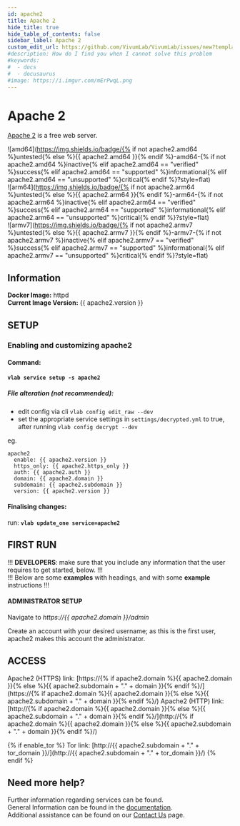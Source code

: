 ```yaml
---
id: apache2
title: Apache 2
hide_title: true
hide_table_of_contents: false
sidebar_label: Apache 2
custom_edit_url: https://github.com/VivumLab/VivumLab/issues/new?template=documentation.md
#description: How do I find you when I cannot solve this problem
#keywords:
#  - docs
#  - docusaurus
#image: https://i.imgur.com/mErPwqL.png
---
```


# Apache 2

[Apache 2](https://httpd.apache.org/) is a free web server.

![amd64](https://img.shields.io/badge/{% if not apache2.amd64 %}untested{% else %}{{ apache2.amd64 }}{% endif %}-amd64-{% if not apache2.amd64 %}inactive{% elif apache2.amd64 == "verified" %}success{% elif apache2.amd64 == "supported" %}informational{% elif apache2.amd64 == "unsupported" %}critical{% endif %}?style=flat) <br />
![arm64](https://img.shields.io/badge/{% if not apache2.arm64 %}untested{% else %}{{ apache2.arm64 }}{% endif %}-arm64-{% if not apache2.arm64 %}inactive{% elif apache2.arm64 == "verified" %}success{% elif apache2.arm64 == "supported" %}informational{% elif apache2.arm64 == "unsupported" %}critical{% endif %}?style=flat) <br />
![armv7](https://img.shields.io/badge/{% if not apache2.armv7 %}untested{% else %}{{ apache2.armv7 }}{% endif %}-armv7-{% if not apache2.armv7 %}inactive{% elif apache2.armv7 == "verified" %}success{% elif apache2.armv7 == "supported" %}informational{% elif apache2.armv7 == "unsupported" %}critical{% endif %}?style=flat) <br />

## Information


**Docker Image:** httpd <br />
**Current Image Version:** {{ apache2.version }}

## SETUP

### Enabling and customizing apache2

#### Command:

**`vlab service setup -s apache2`**

##### File alteration (not recommended):

- edit config via cli `vlab config edit_raw --dev`
- set the appropriate service settings in `settings/decrypted.yml` to true, after running `vlab config decrypt --dev`

eg.
```
apache2
  enable: {{ apache2.version }}
  https_only: {{ apache2.https_only }}
  auth: {{ apache2.auth }}
  domain: {{ apache2.domain }}
  subdomain: {{ apache2.subdomain }}
  version: {{ apache2.version }}
```

#### Finalising changes:

run: **`vlab update_one service=apache2`**

## FIRST RUN

!!! **DEVELOPERS**: make sure that you include any information that the user requires to get started, below. !!! <br />
!!! Below are some **examples** with headings, and with some **example** instructions !!!

#### ADMINISTRATOR SETUP

Navigate to *https://{{ apache2.domain }}/admin*

Create an account with your desired username; as this is the first user, apache2 makes this account the administrator.

## ACCESS

Apache2 (HTTPS) link: [https://{% if apache2.domain %}{{ apache2.domain }}{% else %}{{ apache2.subdomain + "." + domain }}{% endif %}/](https://{% if apache2.domain %}{{ apache2.domain }}{% else %}{{ apache2.subdomain + "." + domain }}{% endif %}/)
Apache2 (HTTP) link: [http://{% if apache2.domain %}{{ apache2.domain }}{% else %}{{ apache2.subdomain + "." + domain }}{% endif %}/](http://{% if apache2.domain %}{{ apache2.domain }}{% else %}{{ apache2.subdomain + "." + domain }}{% endif %}/)

{% if enable_tor %}
Tor link: [http://{{ apache2.subdomain + "." + tor_domain }}/](http://{{ apache2.subdomain + "." + tor_domain }}/)
{% endif %}

## Need more help?
Further information regarding services can be found. <br />
General Information can be found in the [documentation](https://vivumlab.com/docs). <br />
Additional assistance can be found on our [Contact Us](https://vivumlab.com/docs/contact) page.
